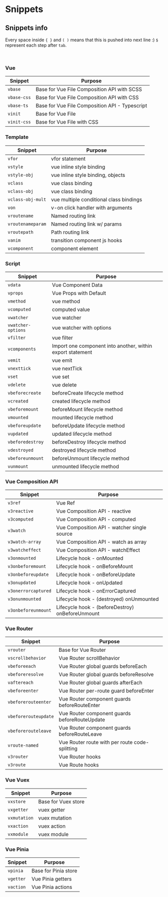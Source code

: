 # Snippets

## Snippets info

Every space inside `{ }` and `( )` means that this is pushed into next line :)
`$` represent each step after `tab`.

<br>

### Vue

| Snippet     | Purpose                                        |
| ----------- | ---------------------------------------------- |
| `vbase`     | Base for Vue File Composition API with SCSS    |
| `vbase-css` | Base for Vue File Composition API with CSS     |
| `vbase-ts`  | Base for Vue File Composition API - Typescript |
| `vinit`     | Base for Vue File                              |
| `vinit-css` | Base for Vue File with CSS                     |

### Template

| Snippet           | Purpose                                 |
| ----------------- | --------------------------------------- |
| `vfor`            | vfor statement                          |
| `vstyle`          | vue inline style binding                |
| `vstyle-obj`      | vue inline style binding, objects       |
| `vclass`          | vue class binding                       |
| `vclass-obj`      | vue class binding                       |
| `vclass-obj-mult` | vue multiple conditional class bindings |
| `von`             | v-on click handler with arguments       |
| `vroutename`      | Named routing link                      |
| `vroutenameparam` | Named routing link w/ params            |
| `vroutepath`      | Path routing link                       |
| `vanim`           | transition component js hooks           |
| `vcomponent`      | component element                       |

### Script

| Snippet            | Purpose                                                    |
| ------------------ | ---------------------------------------------------------- |
| `vdata`            | Vue Component Data                                         |
| `vprops`           | Vue Props with Default                                     |
| `vmethod`          | vue method                                                 |
| `vcomputed`        | computed value                                             |
| `vwatcher`         | vue watcher                                                |
| `vwatcher-options` | vue watcher with options                                   |
| `vfilter`          | vue filter                                                 |
| `vcomponents`      | Import one component into another, within export statement |
| `vemit`            | vue emit                                                   |
| `vnexttick`        | vue nextTick                                               |
| `vset`             | vue set                                                    |
| `vdelete`          | vue delete                                                 |
| `vbeforecreate`    | beforeCreate lifecycle method                              |
| `vcreated`         | created lifecycle method                                   |
| `vbeforemount`     | beforeMount lifecycle method                               |
| `vmounted`         | mounted lifecycle method                                   |
| `vbeforeupdate`    | beforeUpdate lifecycle method                              |
| `vupdated`         | updated lifecycle method                                   |
| `vbeforedestroy`   | beforeDestroy lifecycle method                             |
| `vdestroyed`       | destroyed lifecycle method                                 |
| `vbeforeunmount`   | beforeUnmount lifecycle method                             |
| `vunmount`         | unmounted lifecycle method                                 |

### Vue Composition API

| Snippet             | Purpose                                          |
| ------------------- | ------------------------------------------------ |
| `v3ref`             | Vue Ref                                          |
| `v3reactive`        | Vue Composition API - reactive                   |
| `v3computed`        | Vue Composition API - computed                   |
| `v3watch`           | Vue Composition API - watcher single source      |
| `v3watch-array`     | Vue Composition API - watch as array             |
| `v3watcheffect`     | Vue Composition API - watchEffect                |
| `v3onmounted`       | Lifecycle hook - onMounted                       |
| `v3onbeforemount`   | Lifecycle hook - onBeforeMount                   |
| `v3onbeforeupdate`  | Lifecycle hook - onBeforeUpdate                  |
| `v3onupdated`       | Lifecycle hook - onUpdated                       |
| `v3onerrorcaptured` | Lifecycle hook - onErrorCaptured                 |
| `v3onunmounted`     | Lifecycle hook - (destroyed) onUnmounted         |
| `v3onbeforeunmount` | Lifecycle hook - (beforeDestroy) onBeforeUnmount |

### Vue Router

| Snippet              | Purpose                                        |
| -------------------- | ---------------------------------------------- |
| `vrouter`            | Base for Vue Router                            |
| `vscrollbehavior`    | Vue Router scrollBehavior                      |
| `vbeforeeach`        | Vue Router global guards beforeEach            |
| `vbeforeresolve`     | Vue Router global guards beforeResolve         |
| `vaftereach`         | Vue Router global guards afterEach             |
| `vbeforeenter`       | Vue Router per-route guard beforeEnter         |
| `vbeforerouteenter`  | Vue Router component guards beforeRouteEnter   |
| `vbeforerouteupdate` | Vue Router component guards beforeRouteUpdate  |
| `vbeforerouteleave`  | Vue Router component guards beforeRouteLeave   |
| `vroute-named`       | Vue Router route with per route code-splitting |
| `v3router`           | Vue Router hooks                               |
| `v3route`            | Vue Route hooks                                |

### Vue Vuex

| Snippet      | Purpose             |
| ------------ | ------------------- |
| `vxstore`    | Base for Vuex store |
| `vxgetter`   | vuex getter         |
| `vxmutation` | vuex mutation       |
| `vxaction`   | vuex action         |
| `vxmodule`   | vuex module         |

### Vue Pinia

| Snippet   | Purpose              |
| --------- | -------------------- |
| `vpinia`  | Base for Pinia store |
| `vgetter` | Vue Pinia getters    |
| `vaction` | Vue Pinia actions    |
